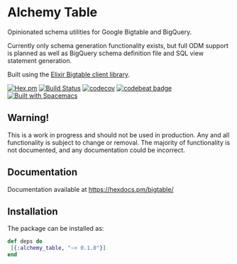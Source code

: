 # Alchemy Table

Opinionated schema utilities for Google Bigtable and BigQuery.

Currently only schema generation functionality exists, but full ODM support is planned as well as BigQuery schema definition file and SQL view statement generation.

Built using the [Elixir Bigtable client library](https://github.com/bzzt/bigtable).

[![Hex.pm](https://img.shields.io/hexpm/v/bigtable.svg)](https://hex.pm/packages/alchemy_table)
[![Build Status](https://travis-ci.org/bzzt/bigtable.svg?branch=master)](https://travis-ci.org/bzzt/alchemy_table)
[![codecov](https://codecov.io/gh/bzzt/bigtable/branch/master/graph/badge.svg)](https://codecov.io/gh/bzzt/alchemy_table)
[![codebeat badge](https://codebeat.co/badges/6203650d-db88-4c48-9173-948cc3404145)](https://codebeat.co/projects/github-com-bzzt-alchemy_table-master)
[![Built with Spacemacs](https://cdn.rawgit.com/syl20bnr/spacemacs/442d025779da2f62fc86c2082703697714db6514/assets/spacemacs-badge.svg)](http://spacemacs.org)

## Warning!

This is a work in progress and should not be used in production. Any and all functionality is subject to change or removal. The majority of functionality is not documented, and any documentation could be incorrect.

## Documentation

Documentation available at https://hexdocs.pm/bigtable/

## Installation

The package can be installed as:

```elixir
def deps do
 [{:alchemy_table, "~> 0.1.0"}]
end
```
